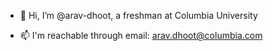 - 👋 Hi, I’m @arav-dhoot, a freshman at Columbia University

- 📫 I'm reachable through email: arav.dhoot@columbia.com 

<!---
arav-dhoot/arav-dhoot is a ✨ special ✨ repository because its `README.md` (this file) appears on your GitHub profile.
You can click the Preview link to take a look at your changes.

- 👀 I’m interested in machine learning and deep-learning, specifically, generative AI and computer vision
--->
